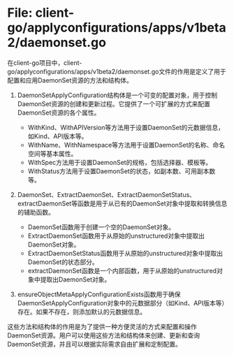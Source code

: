 # File: client-go/applyconfigurations/apps/v1beta2/daemonset.go

在client-go项目中，client-go/applyconfigurations/apps/v1beta2/daemonset.go文件的作用是定义了用于配置和应用DaemonSet资源的方法和结构体。

1. DaemonSetApplyConfiguration结构体是一个可变的配置对象，用于控制DaemonSet资源的创建和更新过程。它提供了一个可扩展的方式来配置DaemonSet资源的各个属性。
   - WithKind、WithAPIVersion等方法用于设置DaemonSet的元数据信息，如Kind、API版本等。
   - WithName、WithNamespace等方法用于设置DaemonSet的名称、命名空间等基本属性。
   - WithSpec方法用于设置DaemonSet的规格，包括选择器、模板等。
   - WithStatus方法用于设置DaemonSet的状态，如副本数、可用副本数等。

2. DaemonSet、ExtractDaemonSet、ExtractDaemonSetStatus、extractDaemonSet等函数是用于从已有的DaemonSet对象中提取和转换信息的辅助函数。
   - DaemonSet函数用于创建一个空的DaemonSet对象。
   - ExtractDaemonSet函数用于从原始的unstructured对象中提取出DaemonSet对象。
   - ExtractDaemonSetStatus函数用于从原始的unstructured对象中提取出DaemonSet的状态部分。
   - extractDaemonSet函数是一个内部函数，用于从原始的unstructured对象中提取出DaemonSet对象。

3. ensureObjectMetaApplyConfigurationExists函数用于确保DaemonSetApplyConfiguration对象中的元数据部分（如Kind、API版本等）存在。如果不存在，则添加默认的元数据信息。

这些方法和结构体的作用是为了提供一种方便灵活的方式来配置和操作DaemonSet资源。用户可以使用这些方法和结构体来创建、更新和查询DaemonSet资源，并且可以根据实际需求自由扩展和定制配置。

